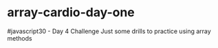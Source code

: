 # array-cardio-day-one
#javascript30 - Day 4 Challenge
Just some drills to practice using array methods

